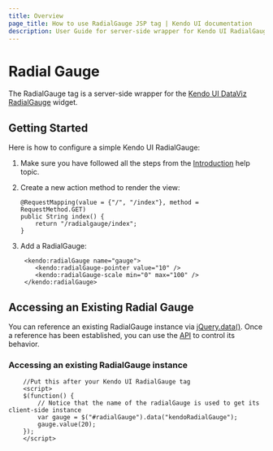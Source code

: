 ```yaml
---
title: Overview
page_title: How to use RadialGauge JSP tag | Kendo UI documentation
description: User Guide for server-side wrapper for Kendo UI RadialGauge for JSP.
---
```


# Radial Gauge

The RadialGauge tag is a server-side wrapper for the [Kendo UI DataViz RadialGauge](/api/dataviz/radialgauge) widget.

## Getting Started

Here is how to configure a simple Kendo UI RadialGauge:

1.  Make sure you have followed all the steps from the [Introduction](/jsp/introduction) help topic.

2.  Create a new action method to render the view:

        @RequestMapping(value = {"/", "/index"}, method = RequestMethod.GET)
        public String index() {
            return "/radialgauge/index";
        }

3.  Add a RadialGauge:

         <kendo:radialGauge name="gauge">
            <kendo:radialGauge-pointer value="10" />
            <kendo:radialGauge-scale min="0" max="100" />
         </kendo:radialGauge>

## Accessing an Existing Radial Gauge

You can reference an existing RadialGauge instance via [jQuery.data()](http://api.jquery.com/jQuery.data/).
Once a reference has been established, you can use the [API](/api/dataviz/radialgauge#methods) to control its behavior.

### Accessing an existing RadialGauge instance

        //Put this after your Kendo UI RadialGauge tag
        <script>
        $(function() {
            // Notice that the name of the radialGauge is used to get its client-side instance
            var gauge = $("#radialGauge").data("kendoRadialGauge");
            gauge.value(20);
        });
        </script>

